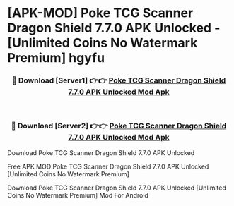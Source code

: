 # [APK-MOD] Poke TCG Scanner Dragon Shield 7.7.0 APK Unlocked - [Unlimited Coins No Watermark Premium] hgyfu



<div align="center">
<h3>🔴 Download [Server1] 👉👉 <a href="https://momento.my/?title=Poke_TCG_Scanner_Dragon_Shield_7.7.0_APK_Unlocked">Poke TCG Scanner Dragon Shield 7.7.0 APK Unlocked Mod Apk</a></h3><br>

<h3>🔴 Download [Server2] 👉👉 <a href="https://momento.my/?title=Poke_TCG_Scanner_Dragon_Shield_7.7.0_APK_Unlocked">Poke TCG Scanner Dragon Shield 7.7.0 APK Unlocked Mod Apk</a></h3>
</div>



Download Poke TCG Scanner Dragon Shield 7.7.0 APK Unlocked 

Free APK MOD Poke TCG Scanner Dragon Shield 7.7.0 APK Unlocked [Unlimited Coins No Watermark Premium]

Download Poke TCG Scanner Dragon Shield 7.7.0 APK Unlocked [Unlimited Coins No Watermark Premium] Mod For Android

